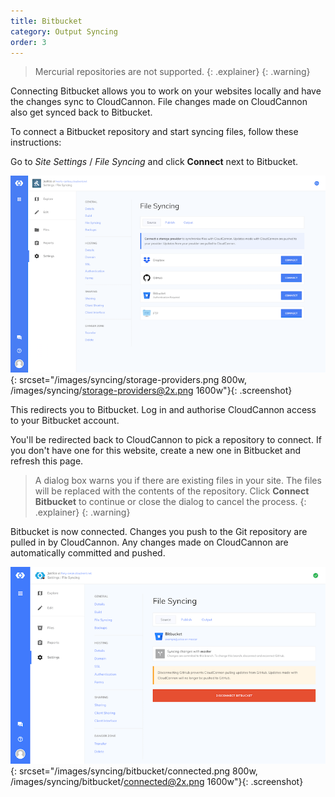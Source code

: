 ```yaml
---
title: Bitbucket
category: Output Syncing
order: 3
---
```


> Mercurial repositories are not supported.
{: .explainer}
{: .warning}

Connecting Bitbucket allows you to work on your websites locally and have the changes sync to CloudCannon. File changes made on CloudCannon also get synced back to Bitbucket.

To connect a Bitbucket repository and start syncing files, follow these instructions:

Go to *Site Settings* / *File Syncing* and click **Connect** next to Bitbucket.

![Storage Providers interface](/images/syncing/storage-providers.png){: srcset="/images/syncing/storage-providers.png 800w, /images/syncing/storage-providers@2x.png 1600w"}{: .screenshot}

This redirects you to Bitbucket. Log in and authorise CloudCannon access to your Bitbucket account.

You'll be redirected back to CloudCannon to pick a repository to connect. If you don't have one for this website, create a new one in Bitbucket and refresh this page.

> A dialog box warns you if there are existing files in your site. The files will be replaced with the contents of the repository. Click **Connect Bitbucket** to continue or close the dialog to cancel the process.
{: .explainer}
{: .warning}

Bitbucket is now connected. Changes you push to the Git repository are pulled in by CloudCannon. Any changes made on CloudCannon are automatically committed and pushed.

![Storage Providers interface with Bitbucket connected](/images/syncing/bitbucket/connected.png){: srcset="/images/syncing/bitbucket/connected.png 800w, /images/syncing/bitbucket/connected@2x.png 1600w"}{: .screenshot}
